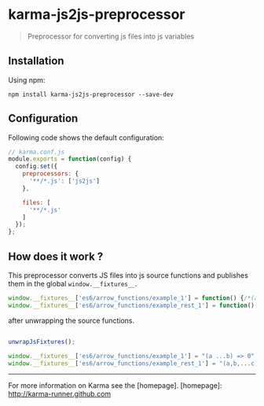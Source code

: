 # karma-js2js-preprocessor

> Preprocessor for converting js files into js variables

## Installation

Using npm:

`npm install karma-js2js-preprocessor --save-dev`

## Configuration

Following code shows the default configuration:

```js
// karma.conf.js
module.exports = function(config) {
  config.set({
    preprocessors: {
      '**/*.js': ['js2js']
    },

    files: [
      '**/*.js'
    ]
  });
};
```

## How does it work ?

This preprocessor converts JS files into js source functions and publishes them in the global `window.__fixtures__`.

```js
window.__fixtures__['es6/arrow_functions/example_1'] = function() {/*(a ...b) => 0*/}
window.__fixtures__['es6/arrow_functions/example_rest_1'] = function() {/*(a,b,...c) => 0;*/}
```

after unwrapping the source functions.

```js

unwrapJsFixtures();

window.__fixtures__['es6/arrow_functions/example_1'] = "(a ...b) => 0"
window.__fixtures__['es6/arrow_functions/example_rest_1'] = "(a,b,...c) => 0;"
```


----

For more information on Karma see the [homepage].
[homepage]: http://karma-runner.github.com
